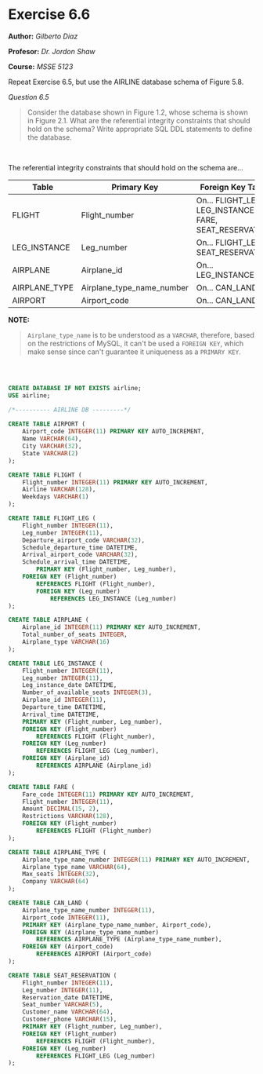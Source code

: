 # Exercise 6.6
**Author:** *Gilberto Diaz*

**Profesor:** *Dr. Jordon Shaw*

**Course:** *MSSE 5123*
<br>

Repeat Exercise 6.5, but use the AIRLINE database schema of Figure 5.8.

*Question 6.5*
> Consider the database shown in Figure 1.2, whose schema is shown in Figure 2.1. What are the referential integrity constraints that should hold on the schema? Write appropriate SQL DDL statements to define the database.
<br>

The referential integrity constraints that should hold on the schema are...

Table|Primary Key|Foreign Key Table
----|----|----
FLIGHT|Flight_number|On... FLIGHT_LEG, LEG_INSTANCE, FARE, SEAT_RESERVATION
LEG_INSTANCE|Leg_number|On... FLIGHT_LEG, SEAT_RESERVATION
AIRPLANE|Airplane_id|On... LEG_INSTANCE
AIRPLANE_TYPE|Airplane_type_name_number|On... CAN_LAND
AIRPORT|Airport_code|On... CAN_LAND

**NOTE:**
> `Airplane_type_name` is to be understood as a `VARCHAR`, therefore, based on the restrictions of MySQL, it can't be used a `FOREIGN KEY`, which make sense since can't guarantee it uniqueness as a `PRIMARY KEY`.
<br>

```sql

CREATE DATABASE IF NOT EXISTS airline;
USE airline;

/*---------- AIRLINE DB ---------*/
 
CREATE TABLE AIRPORT (
	Airport_code INTEGER(11) PRIMARY KEY AUTO_INCREMENT,
	Name VARCHAR(64),
	City VARCHAR(32),
	State VARCHAR(2)
);

CREATE TABLE FLIGHT (
	Flight_number INTEGER(11) PRIMARY KEY AUTO_INCREMENT,
	Airline VARCHAR(128),
	Weekdays VARCHAR(1)
);

CREATE TABLE FLIGHT_LEG (
	Flight_number INTEGER(11),
	Leg_number INTEGER(11),
	Departure_airport_code VARCHAR(32),
	Schedule_departure_time DATETIME,
	Arrival_airport_code VARCHAR(32),
	Schedule_arrival_time DATETIME,
        PRIMARY KEY (Flight_number, Leg_number),
	FOREIGN KEY (Flight_number)
		REFERENCES FLIGHT (Flight_number),
        FOREIGN KEY (Leg_number)
            REFERENCES LEG_INSTANCE (Leg_number)
);

CREATE TABLE AIRPLANE (
	Airplane_id INTEGER(11) PRIMARY KEY AUTO_INCREMENT,
	Total_number_of_seats INTEGER,
	Airplane_type VARCHAR(16)
);

CREATE TABLE LEG_INSTANCE (
	Flight_number INTEGER(11),
	Leg_number INTEGER(11),
	Leg_instance_date DATETIME,
	Number_of_available_seats INTEGER(3),
	Airplane_id INTEGER(11),
	Departure_time DATETIME,
	Arrival_time DATETIME,
	PRIMARY KEY (Flight_number, Leg_number),
	FOREIGN KEY (Flight_number)
		REFERENCES FLIGHT (Flight_number),
	FOREIGN KEY (Leg_number)
		REFERENCES FLIGHT_LEG (Leg_number),
	FOREIGN KEY (Airplane_id)
		REFERENCES AIRPLANE (Airplane_id)
);

CREATE TABLE FARE (
	Fare_code INTEGER(11) PRIMARY KEY AUTO_INCREMENT,
	Flight_number INTEGER(11),
	Amount DECIMAL(15, 2),
	Restrictions VARCHAR(128),
	FOREIGN KEY (Flight_number)
		REFERENCES FLIGHT (Flight_number)
);

CREATE TABLE AIRPLANE_TYPE (
	Airplane_type_name_number INTEGER(11) PRIMARY KEY AUTO_INCREMENT,
	Airplane_type_name VARCHAR(64),
	Max_seats INTEGER(32),
	Company VARCHAR(64)
);

CREATE TABLE CAN_LAND (
	Airplane_type_name_number INTEGER(11),
	Airport_code INTEGER(11),
	PRIMARY KEY (Airplane_type_name_number, Airport_code),
	FOREIGN KEY (Airplane_type_name_number)
		REFERENCES AIRPLANE_TYPE (Airplane_type_name_number),
	FOREIGN KEY (Airport_code)
		REFERENCES AIRPORT (Airport_code)
);

CREATE TABLE SEAT_RESERVATION (
	Flight_number INTEGER(11),
	Leg_number INTEGER(11),
	Reservation_date DATETIME,
	Seat_number VARCHAR(5),
	Customer_name VARCHAR(64),
	Customer_phone VARCHAR(15),
	PRIMARY KEY (Flight_number, Leg_number),
	FOREIGN KEY (Flight_number)
		REFERENCES FLIGHT (Flight_number),
	FOREIGN KEY (Leg_number)
		REFERENCES FLIGHT_LEG (Leg_number)
);
```
